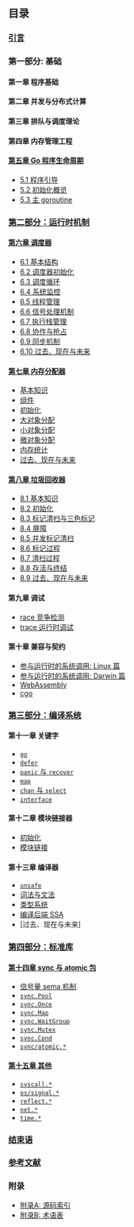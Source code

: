 ## 目录

### [引言](preface.md)

### 第一部分: 基础

#### 第一章 程序基础

<!-- 内存布局？ -->

#### 第二章 并发与分布式计算

<!-- - [3.1 并发] -->

#### 第三章 排队与调度理论

<!-- - [2.1 排队理论引导]()
- [2.2 工作窃取调度](papers/sched/work-steal-sched.md)
- [调度理论](4-sched/theory.md) -->

#### 第四章 内存管理工程

<!-- - 垃圾回收统一理论 -->

<!-- CPU 架构与操作系统? -->

<!-- - [Linux 系统调用]
- [Plan 9 汇编](appendix/asm.md) -->

#### [第五章 Go 程序生命周期](part1basic/ch05boot/readme.md)

- [5.1 程序引导](part1basic/ch05boot/boot.md)
- [5.2 初始化概览](part1basic/ch05boot/init.md)
- [5.3 主 goroutine](part1basic/ch05boot/main.md)

### [第二部分：运行时机制](part2runtime/readme.md)

#### [第六章 调度器](part2runtime/ch06sched/readme.md)

- [6.1 基本结构](part2runtime/ch06sched/basic.md)
- [6.2 调度器初始化](part2runtime/ch06sched/init.md)
- [6.3 调度循环](part2runtime/ch06sched/exec.md)
- [6.4 系统监控](part2runtime/ch06sched/sysmon.md)
- [6.5 线程管理](part2runtime/ch06sched/thread.md)
- [6.6 信号处理机制](part2runtime/ch06sched/signal.md)
- [6.7 执行栈管理](part2runtime/ch06sched/stack.md)
- [6.8 协作与抢占](part2runtime/ch06sched/preemptive.md)
- [6.9 同步机制](part2runtime/ch06sched/sync.md)
- [6.10 过去、现在与未来](part2runtime/ch06sched/history.md)

#### [第七章 内存分配器](part2runtime/ch07alloc/readme.md)

- [基本知识](part2runtime/ch07alloc/basic.md)
- [组件](part2runtime/ch07alloc/component.md)
- [初始化](part2runtime/ch07alloc/init.md)
- [大对象分配](part2runtime/ch07alloc/largealloc.md)
- [小对象分配](part2runtime/ch07alloc/smallalloc.md)
- [微对象分配](part2runtime/ch07alloc/tinyalloc.md)
- [内存统计](part2runtime/ch07alloc/mstats.md)
- [过去、现在与未来](part2runtime/ch07alloc/history.md)

#### [第八章 垃圾回收器](part2runtime/ch08GC/readme.md)

- [8.1 基本知识](part2runtime/ch08GC/basic.md)
- [8.2 初始化](part2runtime/ch08GC/init.md)
- [8.3 标记清扫与三色标记](part2runtime/ch08GC/tricolor.md)
- [8.4 屏障](part2runtime/ch08GC/barrier.md)
- [8.5 并发标记清扫](part2runtime/ch08GC/concurrent.md)
- [8.6 标记过程](part2runtime/ch08GC/mark.md)
- [8.7 清扫过程](part2runtime/ch08GC/sweep.md)
- [8.8 存活与终结](part2runtime/ch08GC/finalizer.md)
- [8.9 过去、现在与未来](part2runtime/ch08GC/history.md)

#### 第九章 调试

- [race 竞争检测](part2runtime/ch09debug/race.md)
- [trace 运行时调试](part2runtime/ch09debug/trace.md)

#### 第十章 兼容与契约

- [参与运行时的系统调用: Linux 篇](part2runtime/ch10abi/syscall-linux.md)
- [参与运行时的系统调用: Darwin 篇](part2runtime/ch10abi/syscall-darwin.md)
- [WebAssembly](part2runtime/ch10abi/syscall-wasm.md)
- [cgo](part2runtime/ch10abi/cgo.md)

### [第三部分：编译系统](part3compile/readme.md)

#### 第十一章 关键字

- [`go`](part3compile/ch11keyword/go.md)
- [`defer`](part3compile/ch11keyword/defer.md)
- [`panic` 与 `recover`](part3compile/ch11keyword/panic.md)
- [`map`](part3compile/ch11keyword/map.md)
- [`chan` 与 `select`](part3compile/ch11keyword/chan.md)
- [`interface`](part3compile/ch11keyword/interface.md)

#### 第十二章 模块链接器

- [初始化](part3compile/ch12link/init.md)
- [模块链接](part3compile/ch12link/link.md)

#### 第十三章 编译器

- [`unsafe`](part3compile/ch13gc/9-unsafe.md)
- [词法与文法](part3compile/ch13gc/parse.md)
- [类型系统](part3compile/ch13gc/type.md)
- [编译后端 SSA](part3compile/ch13gc/ssa.md)
- [过去、现在与未来]

### [第四部分：标准库](part4lib/readme.md)

#### [第十四章 sync 与 atomic 包](part4lib/ch14sync/readme.md)

- [信号量 sema 机制](part4lib/ch14sync/sema.md)
- [`sync.Pool`](part4lib/ch14sync/pool.md)
- [`sync.Once`](part4lib/ch14sync/once.md)
- [`sync.Map`](part4lib/ch14sync/map.md)
- [`sync.WaitGroup`](part4lib/ch14sync/waitgroup.md)
- [`sync.Mutex`](part4lib/ch14sync/mutex.md)
- [`sync.Cond`](part4lib/ch14sync/cond.md)
- [`sync/atomic.*`](part4lib/ch14sync/atomic.md)

#### [第十五章 其他](part4lib/ch15other/readme.md)

- [`syscall.*`](part4lib/ch15other/syscall.md)
- [`os/signal.*`](part4lib/ch15other/signal.md)
- [`reflect.*`](part4lib/ch15other/reflect.md)
- [`net.*`](part4lib/ch15other/net.md)
- [`time.*`](part4lib/ch15other/time.md)

### [结束语](finalwords.md)

### [参考文献](bibliography/list.md)

### 附录

- [附录A: 源码索引](appendix/index.md)
- [附录B: 术语表](appendix/glossary.md)